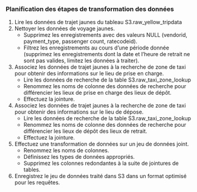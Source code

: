 ### Planification des étapes de transformation des données

1. Lire les données de trajet jaunes du tableau S3.raw_yellow_tripdata
2. Nettoyer les données de voyage jaunes.
    - Supprimez les enregistrements avec des valeurs NULL (vendorid, payment_type, passenger count, ratecodeid).
    - Filtrez les enregistrements au cours d’une période donnée (supprimez les enregistrements dont la date et l’heure de retrait ne sont pas valides, limitez les données à traiter).
3. Associez les données de trajet jaunes à la recherche de zone de taxi pour obtenir des informations sur le lieu de prise en charge.
    - Lire les données de recherche de la table S3.raw_taxi_zone_lookup
    - Renommez les noms de colonne des données de recherche pour différencier les lieux de prise en charge des lieux de dépôt.
    - Effectuez la jointure.
4. Associez les données de trajet jaunes à la recherche de zone de taxi pour obtenir des informations sur le lieu de dépose.
    - Lire les données de recherche de la table S3.raw_taxi_zone_lookup
    - Renommez les noms de colonne des données de recherche pour différencier les lieux de dépôt des lieux de retrait.
    - Effectuez la jointure.
5. Effectuez une transformation de données sur un jeu de données joint.
    - Renommez les noms de colonnes.
    - Définissez les types de données appropriés.
    - Supprimez les colonnes redondantes à la suite de jointures de tables.
6. Enregistrez le jeu de données traité dans S3 dans un format optimisé pour les requêtes.